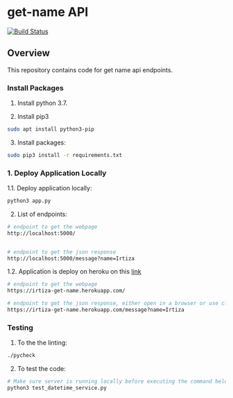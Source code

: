 # get-name API

[![Build Status](https://travis-ci.org/Irtiza0121/get-name.svg?branch=master)](https://travis-ci.org/Irtiza0121/get-name)

## Overview

This repository contains code for get name api endpoints.

### Install Packages

1. Install python 3.7.

2. Install pip3
```bash
sudo apt install python3-pip
```
3. Install packages:
```bash
sudo pip3 install -r requirements.txt
```

### 1. Deploy Application Locally

1.1. Deploy application locally:

```bash
python3 app.py
```

2. List of endpoints:
```bash
# endpoint to get the webpage
http://localhost:5000/


# endpoint to get the json response
http://localhost:5000/message?name=Irtiza
```

1.2. Application is deploy on heroku on this [link](https://irtiza-get-name.herokuapp.com/)
```bash
# endpoint to get the webpage
https://irtiza-get-name.herokuapp.com/

# endpoint to get the json response, either open in a browser or use cli
https://irtiza-get-name.herokuapp.com/message?name=Irtiza
```


### Testing

1. To the the linting:

```bash
./pycheck
```

2. To test the code:

```bash
# Make sure server is running locally before executing the command below
python3 test_datetime_service.py
```